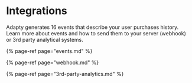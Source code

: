 # Integrations

Adapty generates 16 events that describe your user purchases history. Learn more about events and how to send them to your server \(webhook\) or 3rd party analytical systems.

{% page-ref page="events.md" %}

{% page-ref page="webhook.md" %}

{% page-ref page="3rd-party-analytics.md" %}

